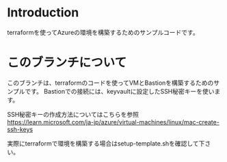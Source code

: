 # Introduction 
terraformを使ってAzureの環境を構築するためのサンプルコードです。

# このブランチについて
このブランチは、terraformのコードを使ってVMとBastionを構築するためのサンプルです。
Bastionでの接続には、keyvaultに設定したSSH秘密キーを使います。

SSH秘密キーの作成方法についてはこちらを参照
https://learn.microsoft.com/ja-jp/azure/virtual-machines/linux/mac-create-ssh-keys


実際にterraformで環境を構築する場合はsetup-template.shを確認して下さい。